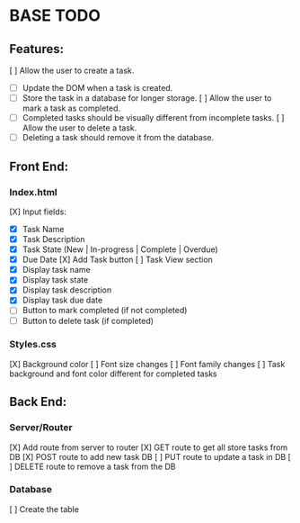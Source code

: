 # BASE TODO

## Features:

[ ] Allow the user to create a task.
- [ ] Update the DOM when a task is created.
- [ ] Store the task in a database for longer storage.
[ ] Allow the user to mark a task as completed.
- [ ] Completed tasks should be visually different from incomplete tasks.
[ ] Allow the user to delete a task.
- [ ] Deleting a task should remove it from the database.

## Front End:

### Index.html

[X] Input fields:
- [X] Task Name
- [X] Task Description
- [X] Task State (New | In-progress | Complete | Overdue)
- [X] Due Date
[X] Add Task button
[ ] Task View section
- [X] Display task name
- [X] Display task state
- [X] Display task description
- [X] Display task due date
- [ ] Button to mark completed (if not completed)
- [ ] Button to delete task (if completed)

### Styles.css

[X] Background color
[ ] Font size changes
[ ] Font family changes
[ ] Task background and font color different for completed tasks

## Back End:

### Server/Router

[X] Add route from server to router
[X] GET route to get all store tasks from DB
[X] POST route to add new task DB
[ ] PUT route to update a task in DB
[ ] DELETE route to remove a task from the DB

### Database

[ ] Create the table
